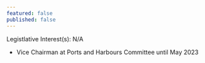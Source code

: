```yaml
---
featured: false
published: false
---
```

Legistlative Interest(s): N/A

* Vice Chairman at Ports and Harbours Committee until May 2023